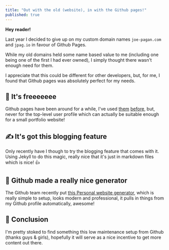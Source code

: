 ```yaml
---
title: "Out with the old (website), in with the Github pages!"
published: true
---
```


**Hey reader!**

Last year I decided to give up on my custom domain names `joe-pagan.com` and `jpag.io` in favour of Github Pages.

While my old domains held some name based value to me (including one being one of the first I had ever owned), I simply thought there wasn't enough need for them.

I appreciate that this could be different for other developers, but, for me, I found that Github pages was absolutely perfect for my needs.

## 🥳 It's freeeeeee

Github pages have been around for a while, I've used [them](https://joepagan.github.io/GetSchwifty.js/) [before](https://joepagan.github.io/dogey.js/), but, never for the top-level user profile which can actually be suitable enough for a small portfolio website!

## ✍️ It's got this blogging feature

Only recently have I though to try the blogging feature that comes with it. Using Jekyll to do this magic, really nice that it's just in markdown files which is nice! 👍

## 🐙 Github made a really nice generator

The Github team recently put [this Personal website generator](https://github.dev/), which is really simple to setup, looks modern and professional, it pulls in things from my Github profile automatically, awesome!

## 🤔 Conclusion

I'm pretty stoked to find something this low maintenance setup from Github (thanks guys & girls), hopefully it will serve as a nice incentive to get more content out there.

